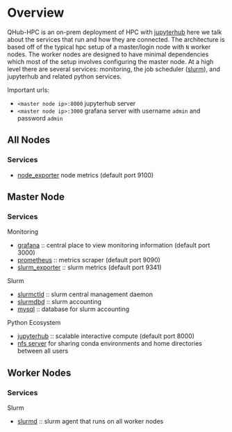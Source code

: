 # Overview

QHub-HPC is an on-prem deployment of HPC with
[jupyterhub](https://jupyterhub.readthedocs.io/en/stable/) here we talk
about the services that run and how they are connected. The
architecture is based off of the typical hpc setup of a master/login
node with `N` worker nodes. The worker nodes are designed to have
minimal dependencies which most of the setup involves configuring the
master node. At a high level there are several services: monitoring,
the job scheduler ([slurm](https://slurm.schedmd.com/overview.html)),
and jupyterhub and related python services.

Important urls:
 - `<master node ip>:8000` jupyterhub server
 - `<master node ip>:3000` grafana server with username `admin` and password `admin`

## All Nodes

### Services

 - [node_exporter](https://github.com/prometheus/node_exporter) node metrics (default port 9100)

## Master Node

### Services

Monitoring
 - [grafana](https://grafana.com/) :: central place to view monitoring information (default port 3000)
 - [prometheus](https://prometheus.io/docs/introduction/overview/) :: metrics scraper (default port 9090)
 - [slurm_exporter](https://github.com/vpenso/prometheus-slurm-exporter) :: slurm metrics (default port 9341)

Slurm
 - [slurmctld](https://slurm.schedmd.com/slurmctld.html) :: slurm central management daemon
 - [slurmdbd](https://slurm.schedmd.com/slurmdbd.html) :: slurm accounting 
 - [mysql](https://www.mysql.com/) :: database for slurm accounting

Python Ecosystem
 - [jupyterhub](https://jupyter.org/hub) :: scalable interactive compute (default port 8000)
 - [nfs server](https://en.wikipedia.org/wiki/Network_File_System) for
   sharing conda environments and home directories between all users

## Worker Nodes

### Services

Slurm
 - [slurmd](https://slurm.schedmd.com/slurmd.html) :: slurm agent that runs on all worker nodes
